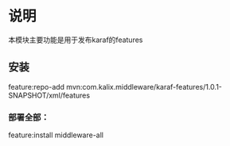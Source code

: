 # 说明
  本模块主要功能是用于发布karaf的features
## 安装
  feature:repo-add mvn:com.kalix.middleware/karaf-features/1.0.1-SNAPSHOT/xml/features
### 部署全部：
  feature:install middleware-all